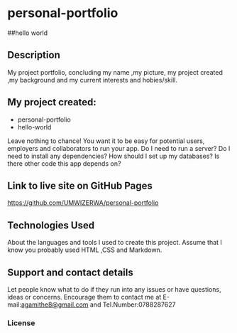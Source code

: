 
# personal-portfolio
##hello world
## Description
My project portfolio, concluding my name ,my picture,  my project created ,my background and my current interests and hobies/skill.
## My project created:
* personal-portfolio
* hello-world

Leave nothing to chance! You want it to be easy for potential users, employers and collaborators to run your app. Do I need to run a server? Do I need to install any dependencies? How should I set up my databases? Is there other code this app depends on?
## Link to live site on GitHub Pages
https://github.com/UMWIZERWA/personal-portfolio
## Technologies Used
About the languages and tools I used to create this project. Assume that I know you probably used HTML ,CSS and Markdown.
## Support and contact details
Let people know what to do if they run into any issues or have questions, ideas or concerns.  Encourage them to contact me at E-mail:agamithe8@gmail.com and Tel.Number:0788287627
### License
